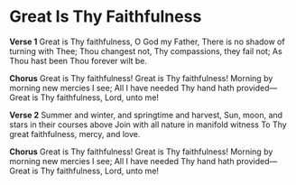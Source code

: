 # Great Is Thy Faithfulness

**Verse 1**
Great is Thy faithfulness, O God my Father,
There is no shadow of turning with Thee;
Thou changest not, Thy compassions, they fail not;
As Thou hast been Thou forever wilt be.

**Chorus**
Great is Thy faithfulness!
Great is Thy faithfulness!
Morning by morning new mercies I see;
All I have needed Thy hand hath provided—
Great is Thy faithfulness, Lord, unto me!

**Verse 2**
Summer and winter, and springtime and harvest,
Sun, moon, and stars in their courses above
Join with all nature in manifold witness
To Thy great faithfulness, mercy, and love.

**Chorus**
Great is Thy faithfulness!
Great is Thy faithfulness!
Morning by morning new mercies I see;
All I have needed Thy hand hath provided—
Great is Thy faithfulness, Lord, unto me!